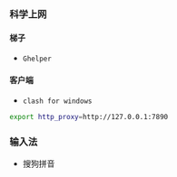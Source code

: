 ### 科学上网
#### 梯子
- `Ghelper`
#### 客户端
- `clash for windows`
```bash
export http_proxy=http://127.0.0.1:7890
```
### 输入法
- 搜狗拼音
